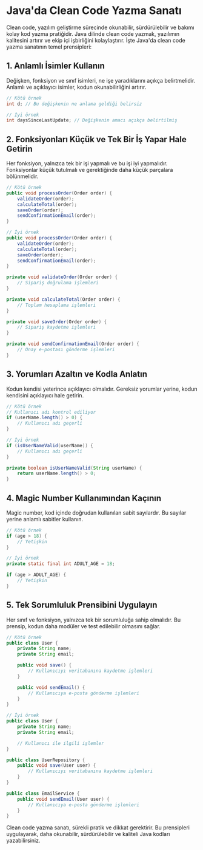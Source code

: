 # Java'da Clean Code Yazma Sanatı

Clean code, yazılım geliştirme sürecinde okunabilir, sürdürülebilir ve bakımı kolay kod yazma pratiğidir. Java dilinde clean code yazmak, yazılımın kalitesini artırır ve ekip içi işbirliğini kolaylaştırır. İşte Java'da clean code yazma sanatının temel prensipleri:

## 1. Anlamlı İsimler Kullanın
Değişken, fonksiyon ve sınıf isimleri, ne işe yaradıklarını açıkça belirtmelidir. Anlamlı ve açıklayıcı isimler, kodun okunabilirliğini artırır.

```java
// Kötü örnek
int d; // Bu değişkenin ne anlama geldiği belirsiz

// İyi örnek
int daysSinceLastUpdate; // Değişkenin amacı açıkça belirtilmiş
```

## 2. Fonksiyonları Küçük ve Tek Bir İş Yapar Hale Getirin
Her fonksiyon, yalnızca tek bir işi yapmalı ve bu işi iyi yapmalıdır. Fonksiyonlar küçük tutulmalı ve gerektiğinde daha küçük parçalara bölünmelidir.

```java
// Kötü örnek
public void processOrder(Order order) {
    validateOrder(order);
    calculateTotal(order);
    saveOrder(order);
    sendConfirmationEmail(order);
}

// İyi örnek
public void processOrder(Order order) {
    validateOrder(order);
    calculateTotal(order);
    saveOrder(order);
    sendConfirmationEmail(order);
}

private void validateOrder(Order order) {
    // Sipariş doğrulama işlemleri
}

private void calculateTotal(Order order) {
    // Toplam hesaplama işlemleri
}

private void saveOrder(Order order) {
    // Sipariş kaydetme işlemleri
}

private void sendConfirmationEmail(Order order) {
    // Onay e-postası gönderme işlemleri
}
```

## 3. Yorumları Azaltın ve Kodla Anlatın
Kodun kendisi yeterince açıklayıcı olmalıdır. Gereksiz yorumlar yerine, kodun kendisini açıklayıcı hale getirin.

```java
// Kötü örnek
// Kullanıcı adı kontrol ediliyor
if (userName.length() > 0) {
    // Kullanıcı adı geçerli
}

// İyi örnek
if (isUserNameValid(userName)) {
    // Kullanıcı adı geçerli
}

private boolean isUserNameValid(String userName) {
    return userName.length() > 0;
}
```

## 4. Magic Number Kullanımından Kaçının
Magic number, kod içinde doğrudan kullanılan sabit sayılardır. Bu sayılar yerine anlamlı sabitler kullanın.

```java
// Kötü örnek
if (age > 18) {
    // Yetişkin
}

// İyi örnek
private static final int ADULT_AGE = 18;

if (age > ADULT_AGE) {
    // Yetişkin
}
```

## 5. Tek Sorumluluk Prensibini Uygulayın
Her sınıf ve fonksiyon, yalnızca tek bir sorumluluğa sahip olmalıdır. Bu prensip, kodun daha modüler ve test edilebilir olmasını sağlar.

```java
// Kötü örnek
public class User {
    private String name;
    private String email;

    public void save() {
        // Kullanıcıyı veritabanına kaydetme işlemleri
    }

    public void sendEmail() {
        // Kullanıcıya e-posta gönderme işlemleri
    }
}

// İyi örnek
public class User {
    private String name;
    private String email;

    // Kullanıcı ile ilgili işlemler
}

public class UserRepository {
    public void save(User user) {
        // Kullanıcıyı veritabanına kaydetme işlemleri
    }
}

public class EmailService {
    public void sendEmail(User user) {
        // Kullanıcıya e-posta gönderme işlemleri
    }
}
```

Clean code yazma sanatı, sürekli pratik ve dikkat gerektirir. Bu prensipleri uygulayarak, daha okunabilir, sürdürülebilir ve kaliteli Java kodları yazabilirsiniz.